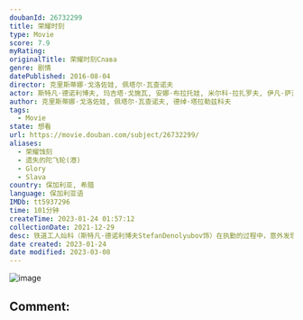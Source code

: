 ```yaml
---
doubanId: 26732299
title: 荣耀时刻
type: Movie
score: 7.9
myRating: 
originalTitle: 荣耀时刻Слава
genre: 剧情
datePublished: 2016-08-04
director: 克里斯蒂娜·戈洛佐娃, 佩塔尔·瓦查诺夫
actor: 斯特凡·德诺利博夫, 玛吉塔·戈施瓦, 安娜·布拉托娃, 米尔科·拉扎罗夫, 伊凡·萨沃夫, 塔尼娅·莎禾娃, 迪米塔尔·萨尔哲, 弗拉基米尔·利特维诺夫
author: 克里斯蒂娜·戈洛佐娃, 佩塔尔·瓦查诺夫, 德绰·塔拉勒兹科夫
tags:
  - Movie
state: 想看
url: https://movie.douban.com/subject/26732299/
aliases:
  - 荣耀蚀刻
  - 遗失的陀飞轮(港)
  - Glory
  - Slava
country: 保加利亚, 希腊
language: 保加利亚语
IMDb: tt5937296
time: 101分钟
createTime: 2023-01-24 01:57:12
collectionDate: 2021-12-29
desc: 铁道工人灿科（斯特凡·德诺利博夫StefanDenolyubov饰）在执勤的过程中，意外发现洒落遍地的钞票。忠厚老实的他，没想太多便决定报警处理。适逢弊案频传，首席公关尤莉娅（玛吉塔·戈施瓦M...
date created: 2023-01-24
date modified: 2023-03-08
---
```


![image](p2765232281.jpg)

Comment:
---
